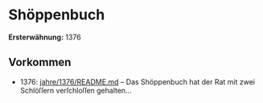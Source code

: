 # Shöppenbuch

**Ersterwähnung:** 1376

## Vorkommen
- 1376: [jahre/1376/README.md](../jahre/1376/README.md) – Das Shöppenbuch hat der Rat mit zwei Schlöſſern
verſchloſſen gehalten...
